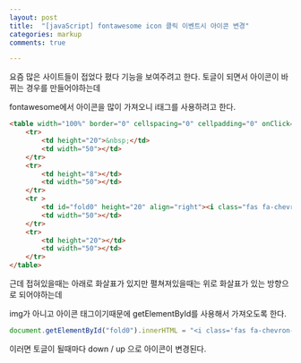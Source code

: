 ```yaml
---
layout: post
title:  "[javaScript] fontawesome icon 클릭 이벤트시 아이콘 변경"
categories: markup 
comments: true

---
```




요즘 많은 사이트들이 접었다 폈다 기능을 보여주려고 한다. 토글이 되면서 아이콘이 바뀌는 경우를 만들어야하는데 

fontawesome에서 아이콘을 많이 가져오니 i태그를 사용하려고 한다.

```html
<table width="100%" border="0" cellspacing="0" cellpadding="0" onClick="togglecheck(0);" style="cursor: pointer;" >
    <tr>
    	<td height="20">&nbsp;</td>
    	<td width="50"></td>
    </tr>
    <tr>
    	<td height="8"></td>
    	<td width="50"></td>
    </tr>
    <tr >
   		<td id="fold0" height="20" align="right"><i class="fas fa-chevron-down"></i></td> 
   		<td width="50"></td>
    </tr>
    <tr>
    	<td height="20"></td>
    	<td width="50"></td>
    </tr>
</table>
```



근데 접혀있을때는 아래로 화살표가 있지만 펼쳐져있을때는 위로 화살표가 있는 방향으로 되어야하는데 

img가 아니고 아이콘 태그이기때문에 getElementById를 사용해서 가져오도록 한다.

```javascript
document.getElementById("fold0").innerHTML = "<i class='fas fa-chevron-up'></i>";
```



이러면 토글이 될때마다 down / up 으로 아이콘이 변경된다.